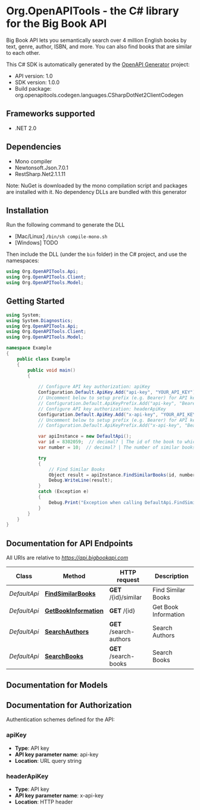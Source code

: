 # Org.OpenAPITools - the C# library for the Big Book API

Big Book API lets you semantically search over 4 million English books by text, genre, author, ISBN, and more. You can also find books that are similar to each other.

This C# SDK is automatically generated by the [OpenAPI Generator](https://openapi-generator.tech) project:

- API version: 1.0
- SDK version: 1.0.0
- Build package: org.openapitools.codegen.languages.CSharpDotNet2ClientCodegen

<a name="frameworks-supported"></a>
## Frameworks supported
- .NET 2.0

<a name="dependencies"></a>
## Dependencies
- Mono compiler
- Newtonsoft.Json.7.0.1
- RestSharp.Net2.1.1.11

Note: NuGet is downloaded by the mono compilation script and packages are installed with it. No dependency DLLs are bundled with this generator

<a name="installation"></a>
## Installation
Run the following command to generate the DLL
- [Mac/Linux] `/bin/sh compile-mono.sh`
- [Windows] TODO

Then include the DLL (under the `bin` folder) in the C# project, and use the namespaces:
```csharp
using Org.OpenAPITools.Api;
using Org.OpenAPITools.Client;
using Org.OpenAPITools.Model;
```
<a name="getting-started"></a>
## Getting Started

```csharp
using System;
using System.Diagnostics;
using Org.OpenAPITools.Api;
using Org.OpenAPITools.Client;
using Org.OpenAPITools.Model;

namespace Example
{
    public class Example
    {
        public void main()
        {
            
            // Configure API key authorization: apiKey
            Configuration.Default.ApiKey.Add("api-key", "YOUR_API_KEY");
            // Uncomment below to setup prefix (e.g. Bearer) for API key, if needed
            // Configuration.Default.ApiKeyPrefix.Add("api-key", "Bearer");
            // Configure API key authorization: headerApiKey
            Configuration.Default.ApiKey.Add("x-api-key", "YOUR_API_KEY");
            // Uncomment below to setup prefix (e.g. Bearer) for API key, if needed
            // Configuration.Default.ApiKeyPrefix.Add("x-api-key", "Bearer");

            var apiInstance = new DefaultApi();
            var id = 8302059;  // decimal? | The id of the book to which similar books should be found.
            var number = 10;  // decimal? | The number of similar books to return in range [1,100] (optional) 

            try
            {
                // Find Similar Books
                Object result = apiInstance.FindSimilarBooks(id, number);
                Debug.WriteLine(result);
            }
            catch (Exception e)
            {
                Debug.Print("Exception when calling DefaultApi.FindSimilarBooks: " + e.Message );
            }
        }
    }
}
```

<a name="documentation-for-api-endpoints"></a>
## Documentation for API Endpoints

All URIs are relative to *https://api.bigbookapi.com*

Class | Method | HTTP request | Description
------------ | ------------- | ------------- | -------------
*DefaultApi* | [**FindSimilarBooks**](docs/DefaultApi.md#findsimilarbooks) | **GET** /{id}/similar | Find Similar Books
*DefaultApi* | [**GetBookInformation**](docs/DefaultApi.md#getbookinformation) | **GET** /{id} | Get Book Information
*DefaultApi* | [**SearchAuthors**](docs/DefaultApi.md#searchauthors) | **GET** /search-authors | Search Authors
*DefaultApi* | [**SearchBooks**](docs/DefaultApi.md#searchbooks) | **GET** /search-books | Search Books


<a name="documentation-for-models"></a>
## Documentation for Models



<a name="documentation-for-authorization"></a>
## Documentation for Authorization

Authentication schemes defined for the API:
<a name="apiKey"></a>
### apiKey

- **Type**: API key
- **API key parameter name**: api-key
- **Location**: URL query string

<a name="headerApiKey"></a>
### headerApiKey

- **Type**: API key
- **API key parameter name**: x-api-key
- **Location**: HTTP header

